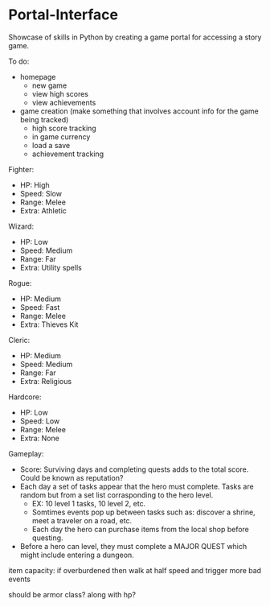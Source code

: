 # Portal-Interface
Showcase of skills in Python by creating a game portal for accessing a story game.

To do:
- homepage
    - new game
    - view high scores
    - view achievements
- game creation (make something that involves account info for the game being tracked)
    - high score tracking
    - in game currency
    - load a save
    - achievement tracking


Fighter:
- HP: High
- Speed: Slow
- Range: Melee
- Extra: Athletic

Wizard:
- HP: Low
- Speed: Medium
- Range: Far
- Extra: Utility spells

Rogue:
- HP: Medium
- Speed: Fast
- Range: Melee
- Extra: Thieves Kit

Cleric:
- HP: Medium
- Speed: Medium
- Range: Far
- Extra: Religious

Hardcore:
- HP: Low
- Speed: Low
- Range: Melee
- Extra: None


Gameplay:
- Score: Surviving days and completing quests adds to the total score. Could be known as reputation?
- Each day a set of tasks appear that the hero must complete. Tasks are random but from a set list corrasponding to the hero level. 
    - EX: 10 level 1 tasks, 10 level 2, etc.
    - Somtimes events pop up between tasks such as: discover a shrine, meet a traveler on a road, etc.
    - Each day the hero can purchase items from the local shop before questing.
- Before a hero can level, they must complete a MAJOR QUEST which might include entering a dungeon.



item capacity: if overburdened then walk at half speed and trigger more bad events

should be armor class? along with hp?